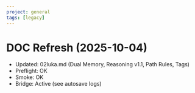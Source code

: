 ```yaml
---
project: general
tags: [legacy]
---
```

# DOC Refresh (2025-10-04)
- Updated: 02luka.md (Dual Memory, Reasoning v1.1, Path Rules, Tags)
- Preflight: OK
- Smoke: OK
- Bridge: Active (see autosave logs)

